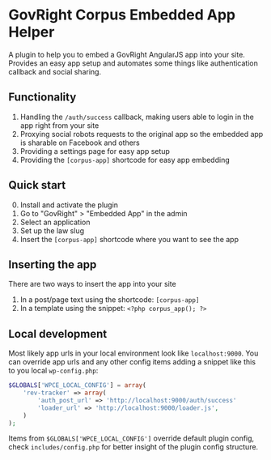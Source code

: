 # GovRight Corpus Embedded App Helper

A plugin to help you to embed a GovRight AngularJS app into your site.
Provides an easy app setup and automates some things like authentication callback and social sharing.

## Functionality

1. Handling the `/auth/success` callback, making users able to login in the app right from your site
2. Proxying social robots requests to the original app so the embedded app is sharable on Facebook and others
3. Providing a settings page for easy app setup
4. Providing the `[corpus-app]` shortcode for easy app embedding

## Quick start

0. Install and activate the plugin
1. Go to "GovRight" > "Embedded App" in the admin
2. Select an application
3. Set up the law slug
4. Insert the `[corpus-app]` shortcode where you want to see the app

## Inserting the app

There are two ways to insert the app into your site

1. In a post/page text using the shortcode: `[corpus-app]`
2. In a template using the snippet: `<?php corpus_app(); ?>`

## Local development

Most likely app urls in your local environment look like `localhost:9000`. You can override app urls and
any other config items adding a snippet like this to you local `wp-config.php`:

```php
$GLOBALS['WPCE_LOCAL_CONFIG'] = array(
    'rev-tracker' => array(
        'auth_post_url' => 'http://localhost:9000/auth/success'
        'loader_url' => 'http://localhost:9000/loader.js',
    )
);
```

Items from `$GLOBALS['WPCE_LOCAL_CONFIG']` override default plugin config, check `includes/config.php` for better
insight of the plugin config structure.
